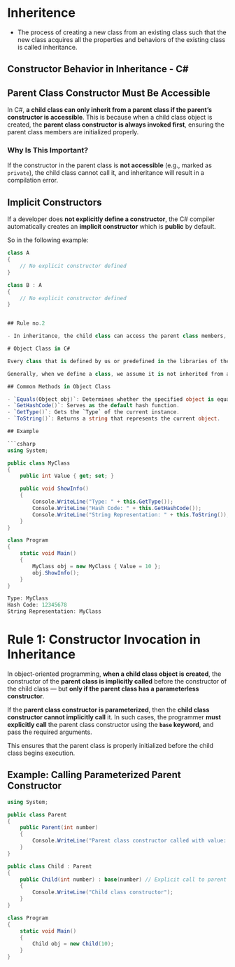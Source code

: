 # Inheritence
- The process of creating a new class from an existing class such that the new class acquires all the properties and behaviors of the existing class is called inheritance. 

## Constructor Behavior in Inheritance - C#

## Parent Class Constructor Must Be Accessible

In C#, **a child class can only inherit from a parent class if the parent’s constructor is accessible**. This is because when a child class object is created, the **parent class constructor is always invoked first**, ensuring the parent class members are initialized properly.

### Why Is This Important?

If the constructor in the parent class is **not accessible** (e.g., marked as `private`), the child class cannot call it, and inheritance will result in a compilation error.

## Implicit Constructors

If a developer does **not explicitly define a constructor**, the C# compiler automatically creates an **implicit constructor** which is **public** by default.

So in the following example:

```csharp
class A
{
    // No explicit constructor defined
}

class B : A
{
    // No explicit constructor defined
}


## Rule no.2

- In inheritance, the child class can access the parent class members, but the parent classes can never access any members that are purely defined in the child class.

# Object Class in C#

Every class that is defined by us or predefined in the libraries of the language has a default parent class: the `Object` class from the `System` namespace. This means that the members of the `Object` class — `Equals()`, `GetHashCode()`, `GetType()`, and `ToString()` — are accessible from any class.

Generally, when we define a class, we assume it is not inherited from any other class. However, by default, every class implicitly inherits from the `Object` class. Therefore, `Object` is the ultimate base class for all classes defined in the Base Class Library (BCL) as well as the classes defined by us in our applications.

## Common Methods in Object Class

- `Equals(Object obj)`: Determines whether the specified object is equal to the current object.
- `GetHashCode()`: Serves as the default hash function.
- `GetType()`: Gets the `Type` of the current instance.
- `ToString()`: Returns a string that represents the current object.

## Example

```csharp
using System;

public class MyClass
{
    public int Value { get; set; }

    public void ShowInfo()
    {
        Console.WriteLine("Type: " + this.GetType());
        Console.WriteLine("Hash Code: " + this.GetHashCode());
        Console.WriteLine("String Representation: " + this.ToString());
    }
}

class Program
{
    static void Main()
    {
        MyClass obj = new MyClass { Value = 10 };
        obj.ShowInfo();
    }
}

Type: MyClass
Hash Code: 12345678
String Representation: MyClass
```


# Rule 1: Constructor Invocation in Inheritance

In object-oriented programming, **when a child class object is created**, the constructor of the **parent class is implicitly called** before the constructor of the child class — but **only if the parent class has a parameterless constructor**.

If the **parent class constructor is parameterized**, then the **child class constructor cannot implicitly call** it. In such cases, the programmer **must explicitly call** the parent class constructor using the **`base` keyword**, and pass the required arguments.

This ensures that the parent class is properly initialized before the child class begins execution.

## Example: Calling Parameterized Parent Constructor

```csharp
using System;

public class Parent
{
    public Parent(int number)
    {
        Console.WriteLine("Parent class constructor called with value: " + number);
    }
}

public class Child : Parent
{
    public Child(int number) : base(number) // Explicit call to parent constructor
    {
        Console.WriteLine("Child class constructor");
    }
}

class Program
{
    static void Main()
    {
        Child obj = new Child(10);
    }
}
```